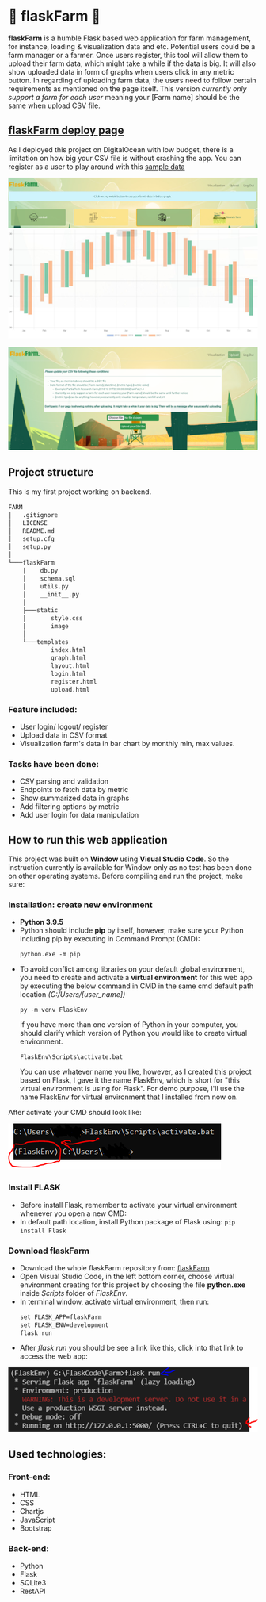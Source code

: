 # :herb: flaskFarm :herb: 
**flaskFarm** is a humble Flask based web application for farm management, for instance, loading & visualization data and etc. Potential users could be a farm manager or a farmer. Once users register, this tool will allow them to upload their farm data, which might take a while if the data is big. It will also show uploaded data in form of graphs when users click in any metric button. In regarding of uploading farm data, the users need to follow certain requirements as mentioned on the page itself. This version *currently  only support a farm for each user* meaning your [Farm name] should be the same when upload CSV file.

## [flaskFarm deploy page](https://flask-farm-ii6rp.ondigitalocean.app/register)

As I deployed this project on DigitalOcean with low budget, there is a limitation on how big your CSV file is without crashing the app. You can register as a user to play around with this [sample data](https://github.com/binhnhu1409/flaskFarm/blob/main/flaskFarm/static/sample_data_Nooras_farm.csv)

![image](https://github.com/binhnhu1409/flaskFarm/blob/main/flaskFarm/static/readme_image/sample.JPG)
![image](https://github.com/binhnhu1409/flaskFarm/blob/main/flaskFarm/static/readme_image/sample2.JPG)

![image](https://github.com/binhnhu1409/flaskFarm/blob/main/flaskFarm/static/readme_image/upload_page.png)

## Project structure
This is my first project working on backend.
```
FARM
│   .gitignore
│   LICENSE
│   README.md
│   setup.cfg
│   setup.py
│
└───flaskFarm
    |    db.py
    │    schema.sql
    │    utils.py
    │    __init__.py
    │
    ├───static
    │       style.css
    |       image
    │
    └───templates
            index.html
            graph.html
            layout.html
            login.html
            register.html
            upload.html
```
### Feature included:
- User login/ logout/ register
- Upload data in CSV format
- Visualization farm's data in bar chart by monthly min, max values.

### Tasks have been done:
- CSV parsing and validation
- Endpoints to fetch data by metric
- Show summarized data in graphs
- Add filtering options by metric
- Add user login for data manipulation


## How to run this web application
This project was built on **Window** using **Visual Studio Code**. So the instruction currently is available for Window only as no test has been done on other operating systems. Before compiling and run the project, make sure:

### Installation: create new environment
- **Python 3.9.5**
- Python should include **pip** by itself, however, make sure your Python including pip by executing in Command Prompt (CMD):
	```
	python.exe -m pip
	```
- To avoid conflict among libraries on your default global environment, you need to create and activate a **virtual environment** for this web app by executing the below command in CMD in the same cmd default path location *(C:/Users/[user_name])*
	```
	py -m venv FlaskEnv
	```
    If you have more than one version of Python in your computer, you should clarify which version of Python you would like to create virtual environment.
	```
	FlaskEnv\Scripts\activate.bat
	```
    You can use whatever name you like, however, as I created this project based on Flask, I gave it the name FlaskEnv, which is short for "this virtual environment is using for Flask". For demo purpose, I'll use the name FlaskEnv for virtual environment that I installed from now on.

After activate your CMD should look like:

![image](https://github.com/binhnhu1409/flaskFarm/blob/main/flaskFarm/static/readme_image/activate_venv.png)

### Install FLASK
- Before install Flask, remember to activate your virtual environment whenever you open a new CMD:
- In default path location, install Python package of Flask using:
		```
		pip install Flask
		```
### Download flaskFarm
- Download the whole flaskFarm repository from: [flaskFarm](https://github.com/binhnhu1409/flaskFarm)
- Open Visual Studio Code, in the left bottom corner, choose virtual environment creating for this project by choosing the file **python.exe** inside *Scripts* folder of *FlaskEnv*.
- In terminal window, activate virtual environment, then run:
    ```
    set FLASK_APP=flaskFarm
    set FLASK_ENV=development
    flask run
    ```
- After *flask run* you should be see a link like this, click into that link to access the web app:

![image](https://github.com/binhnhu1409/flaskFarm/blob/main/flaskFarm/static/readme_image/flask%20run.png)


## Used technologies:
### Front-end:
- HTML
- CSS
- Chartjs
- JavaScript
- Bootstrap

### Back-end:
- Python
- Flask
- SQLite3
- RestAPI 















 
